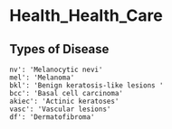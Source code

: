 # Health_Health_Care

## Types of Disease 
    nv': 'Melanocytic nevi'
    mel': 'Melanoma'
    bkl': 'Benign keratosis-like lesions '
    bcc': 'Basal cell carcinoma'
    akiec': 'Actinic keratoses'
    vasc': 'Vascular lesions'
    df': 'Dermatofibroma'
